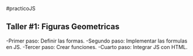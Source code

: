 #practicoJS

## Taller #1: Figuras Geometricas

-Primer paso: Definir las formas.
-Segundo paso: Implementar las formulas en JS.
-Tercer paso: Crear funciones.
-Cuarto paso: Integrar JS con HTML.
